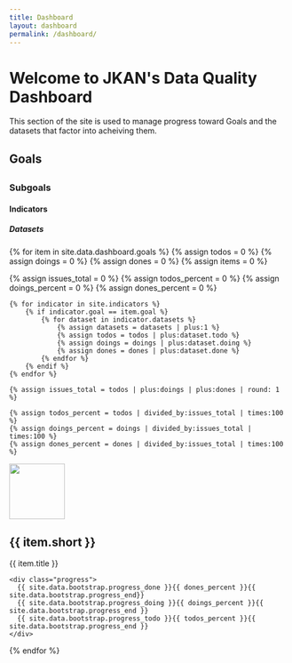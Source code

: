 ```yaml
---
title: Dashboard
layout: dashboard
permalink: /dashboard/
---
```

<h1>Welcome to JKAN's Data Quality Dashboard</h1>

<p>This section of the site is used to manage progress toward Goals and the datasets that factor into acheiving them.</p>

<h2>Goals<h2>
<h3>Subgoals</h3>
<h4>Indicators</h4>
<h5>Datasets</h5>

{% for item in site.data.dashboard.goals %}
{% assign todos = 0 %}
{% assign doings = 0 %}
{% assign dones = 0 %}
{% assign items = 0 %}

{% assign issues_total = 0 %}
{% assign todos_percent = 0 %}
{% assign doings_percent = 0 %}
{% assign dones_percent = 0 %}

    {% for indicator in site.indicators %}
        {% if indicator.goal == item.goal %}
            {% for dataset in indicator.datasets %}
                {% assign datasets = datasets | plus:1 %}
                {% assign todos = todos | plus:dataset.todo %}
                {% assign doings = doings | plus:dataset.doing %}
                {% assign dones = dones | plus:dataset.done %}
            {% endfor %}
        {% endif %}
    {% endfor %}

    {% assign issues_total = todos | plus:doings | plus:dones | round: 1 %}

    {% assign todos_percent = todos | divided_by:issues_total | times:100 %}
    {% assign doings_percent = doings | divided_by:issues_total | times:100 %}
    {% assign dones_percent = dones | divided_by:issues_total | times:100 %}

<div class="media">
  <div class="media-left">
    <a href="{{ item.goal }}_{{ item.short }}">
      <img class="media-object" src="{{ site.baseurl }}/{{ item.icon }}" height="100" width="100" alt="">
    </a>
  </div>
  <div class="media-body">
    <h2>{{ item.short }}</h2>
    {{ item.title }}

    <div class="progress">
      {{ site.data.bootstrap.progress_done }}{{ dones_percent }}{{ site.data.bootstrap.progress_end}}
      {{ site.data.bootstrap.progress_doing }}{{ doings_percent }}{{ site.data.bootstrap.progress_end }}
      {{ site.data.bootstrap.progress_todo }}{{ todos_percent }}{{ site.data.bootstrap.progress_end }}
    </div>
  </div>
</div>
{% endfor %}
